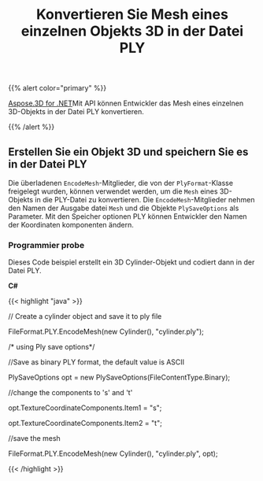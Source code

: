 ﻿---
title: Konvertieren Sie Mesh eines einzelnen Objekts 3D in der Datei PLY
type: docs
weight: 20
url: /de/net/convert-mesh-of-a-single-3d-object-in-ply-file/
description: Die überladenen EncodeMesh-Mitglieder, die von der PlyFormat-Klasse freigelegt werden, können verwendet werden, um das Mesh eines 3D-Objekts in eine PLY-Datei zu konvertieren. Die EncodeMesh-Mitglieder verwenden die Objekte Mesh, Ausgabe datei name und PlySaveOptions als Parameter. Mit den Speicher optionen PLY können Entwickler den Namen der Koordinaten komponenten ändern.
---
{{% alert color="primary" %}}

[Aspose.3D for .NET](https://products.aspose.com/3d/net/)Mit API können Entwickler das Mesh eines einzelnen 3D-Objekts in der Datei PLY konvertieren.

{{% /alert %}}
## **Erstellen Sie ein Objekt 3D und speichern Sie es in der Datei PLY**
Die überladenen `EncodeMesh`-Mitglieder, die von der `PlyFormat`-Klasse freigelegt wurden, können verwendet werden, um die `Mesh` eines 3D-Objekts in die PLY-Datei zu konvertieren. Die `EncodeMesh`-Mitglieder nehmen den Namen der Ausgabe datei `Mesh` und die Objekte `PlySaveOptions` als Parameter. Mit den Speicher optionen PLY können Entwickler den Namen der Koordinaten komponenten ändern.
### **Programmier probe**
Dieses Code beispiel erstellt ein 3D Cylinder-Objekt und codiert dann in der Datei PLY.

**C#**

{{< highlight "java" >}}

 // Create a cylinder object and save it to ply file

FileFormat.PLY.EncodeMesh(new Cylinder(), "cylinder.ply");

/* using Ply save options*/

//Save as binary PLY format, the default value is ASCII

PlySaveOptions opt = new PlySaveOptions(FileContentType.Binary);

//change the components to 's' and 't'

opt.TextureCoordinateComponents.Item1 = "s";

opt.TextureCoordinateComponents.Item2 = "t";

//save the mesh

FileFormat.PLY.EncodeMesh(new Cylinder(), "cylinder.ply", opt);

{{< /highlight >}}
